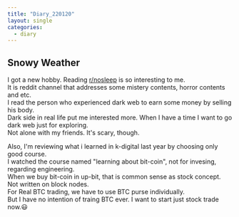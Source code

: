 ```yaml
---
title: "Diary_220120"
layout: single
categories:
  - diary
---
```


## Snowy Weather

I got a new hobby. Reading [r/nosleep](https://www.reddit.com/r/nosleep/) is so interesting to me.<br>
It is reddit channel that addresses some mistery contents, horror contents and etc.<br>
I read the person who experienced dark web to earn some money by selling his body.<br>
Dark side in real life put me interested more. When I have a time I want to go dark web just for exploring.<br>
Not alone with my friends. It's scary, though.<br>

Also, I'm reviewing what i learned in k-digital last year by choosing only good course.<br>
I watched the course named "learning about bit-coin", not for invesing, regarding engineering.<br>
When we buy bit-coin in up-bit, that is common sense as stock concept. Not written on block nodes.<br>
For Real BTC trading, we have to use BTC purse individually.<br>
But I have no intention of traing BTC ever. I want to start just stock trade now.😃

